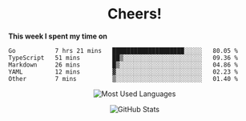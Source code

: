 <h1 align="center">Cheers!</h1>

**This week I spent my time on**
<!--START_SECTION:waka-->

```text
Go           7 hrs 21 mins   ████████████████████░░░░░   80.05 %
TypeScript   51 mins         ██▒░░░░░░░░░░░░░░░░░░░░░░   09.36 %
Markdown     26 mins         █▒░░░░░░░░░░░░░░░░░░░░░░░   04.86 %
YAML         12 mins         ▓░░░░░░░░░░░░░░░░░░░░░░░░   02.23 %
Other        7 mins          ▒░░░░░░░░░░░░░░░░░░░░░░░░   01.40 %
```

<!--END_SECTION:waka-->

<p align="center"><img src="https://github-readme-stats.vercel.app/api/top-langs/?username=thnkrn&layout=compact&hide=html&theme=tokyonight" alt="Most Used Languages" /></p>

<p align="center"><img src="https://github-readme-stats.vercel.app/api?username=thnkrn&show_icons=true&count_private=true&theme=tokyonight" alt="GitHub Stats" /></p>

<!-- <p align="center"><a href="https://wakatime.com"><img src="https://wakatime.com/share/@thnkrn/40092326-d1bd-471b-89da-9a7c63939402.png" /></p>
 -->
